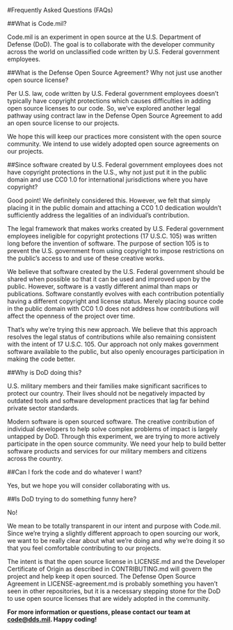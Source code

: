 #Frequently Asked Questions (FAQs)

##What is Code.mil?

Code.mil is an experiment in open source at the U.S. Department of Defense (DoD). The goal is to collaborate with the developer community across the world on unclassified code written by U.S. Federal government employees.  

##What is the Defense Open Source Agreement? Why not just use another open source license?

Per U.S. law, code written by U.S. Federal government employees doesn’t typically have copyright protections which causes difficulties in adding open source licenses to our code. So, we’ve explored another legal pathway using contract law in the Defense Open Source Agreement to add an open source license to our projects.

We hope this will keep our practices more consistent with the open source community. We intend to use widely adopted open source agreements on our projects. 

##Since software created by U.S. Federal government employees does not have copyright protections in the U.S., why not just put it in the public domain and use CC0 1.0 for international jurisdictions where you have copyright?

Good point! We definitely considered this. However, we felt that simply placing it in the public domain and attaching a CC0 1.0 dedication wouldn’t sufficiently address the legalities of an individual’s contribution. 

The legal framework that makes works created by U.S. Federal government employees ineligible for copyright protections (17 U.S.C. 105) was written long before the invention of software. The purpose of section 105 is to prevent the U.S. government from using copyright to impose restrictions on the public’s access to and use of these creative works. 

We believe that software created by the U.S. Federal government should be shared when possible so that it can be used and improved upon by the public. However, software is a vastly different animal than maps or publications. Software constantly evolves with each contribution potentially having a different copyright and license status. Merely placing source code in the public domain with CC0 1.0 does not address how contributions will affect the openness of the project over time.

That’s why we’re trying this new approach. We believe that this approach resolves the legal status of contributions while also remaining consistent with the intent of 17 U.S.C. 105. Our approach not only makes government software available to the public, but also openly encourages participation in making the code better. 

##Why is DoD doing this?

U.S. military members and their families make significant sacrifices to protect our country. Their lives should not be negatively impacted by outdated tools and software development practices that lag far behind private sector standards.

Modern software is open sourced software. The creative contribution of individual developers to help solve complex problems of impact is largely untapped by DoD. Through this experiment, we are trying to more actively participate in the open source community. We need your help to build better software products and services for our military members and citizens across the country.

##Can I fork the code and do whatever I want?

Yes, but we hope you will consider collaborating with us.

##Is DoD trying to do something funny here?

No! 

We mean to be totally transparent in our intent and purpose with Code.mil. Since we’re trying a slightly different approach to open sourcing our work, we want to be really clear about what we’re doing and why we’re doing it so that you feel comfortable contributing to our projects. 

The intent is that the open source license in LICENSE.md and the Developer Certificate of Origin as described in CONTRIBUTING.md will govern the project and help keep it open sourced. The Defense Open Source Agreement in LICENSE-agreement.md is probably something you haven’t seen in other repositories, but it is a necessary stepping stone for the DoD to use open source licenses that are widely adopted in the community.  

**For more information or questions, please contact our team at code@dds.mil. Happy coding!**
